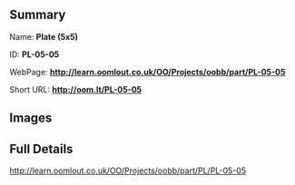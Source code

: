 

## Summary
 
Name: __Plate (5x5)__

ID: __PL-05-05__

WebPage: __http://learn.oomlout.co.uk/OO/Projects/oobb/part/PL-05-05__

Short URL: __http://oom.lt/PL-05-05__


## Images




## Full Details

 http://learn.oomlout.co.uk/OO/Projects/oobb/part/PL/PL-05-05

